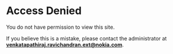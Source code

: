# Access Denied

You do not have permission to view this site.

If you believe this is a mistake, please contact the administrator at **venkatapathiraj.ravichandran.ext@nokia.com**.
